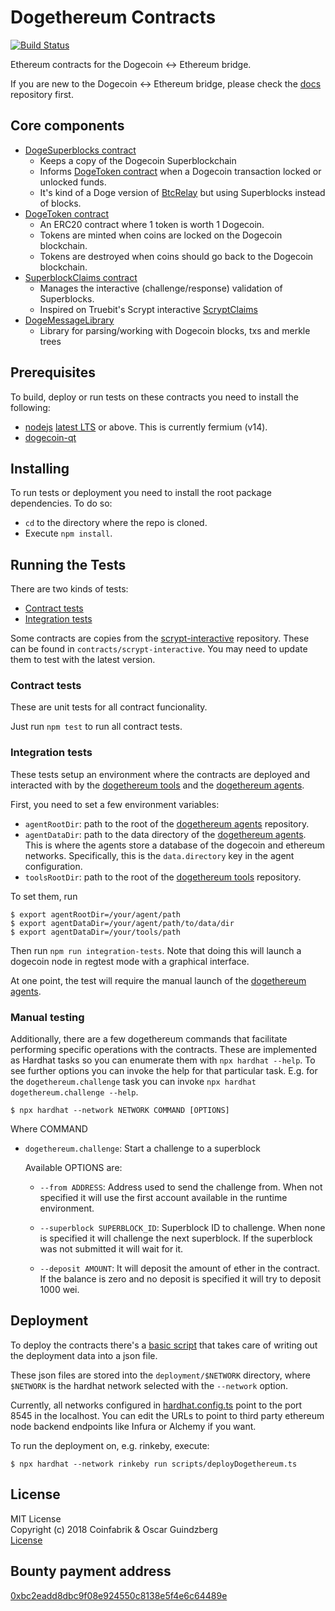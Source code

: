 # Dogethereum Contracts

[![Build Status](https://travis-ci.org/dogethereum/dogethereum-contracts.svg?branch=master)](https://travis-ci.org/dogethereum/dogethereum-contracts)

Ethereum contracts for the Dogecoin <-> Ethereum bridge.

If you are new to the Dogecoin <-> Ethereum bridge, please check the [docs](https://github.com/dogethereum/docs) repository first.

## Core components
- [DogeSuperblocks contract](contracts/DogeSuperblocks.sol)
  - Keeps a copy of the Dogecoin Superblockchain
  - Informs [DogeToken contract](contracts/token/DogeToken.sol) when a Dogecoin transaction locked or unlocked funds.
  - It's kind of a Doge version of [BtcRelay](https://github.com/ethereum/btcrelay) but using Superblocks instead of blocks.
- [DogeToken contract](contracts/token/DogeToken.sol)
  - An ERC20 contract where 1 token is worth 1 Dogecoin.
  - Tokens are minted when coins are locked on the Dogecoin blockchain.
  - Tokens are destroyed when coins should go back to the Dogecoin blockchain.
- [SuperblockClaims contract](contracts/SuperblockClaims.sol)
  - Manages the interactive (challenge/response) validation of Superblocks.
  - Inspired on Truebit's Scrypt interactive [ScryptClaims](https://github.com/TrueBitFoundation/scrypt-interactive/blob/master/contracts/ScryptClaims.sol)
- [DogeMessageLibrary](contracts/DogeParser/DogeMessageLibrary.sol)
  - Library for parsing/working with Dogecoin blocks, txs and merkle trees

## Prerequisites

To build, deploy or run tests on these contracts you need to install the following:
- [nodejs](https://nodejs.org) [latest LTS](https://nodejs.org/en/about/releases/) or above. This is currently fermium (v14).
- [dogecoin-qt](https://github.com/dogecoin/dogecoin)

## Installing

To run tests or deployment you need to install the root package dependencies. To do so:

- `cd` to the directory where the repo is cloned.
- Execute `npm install`.

## Running the Tests

There are two kinds of tests:

- [Contract tests](#contract-tests)
- [Integration tests](#integration-tests)

Some contracts are copies from the [scrypt-interactive](https://github.com/bridge2100/scrypt-interactive) repository. These can be found in `contracts/scrypt-interactive`. You may need to update them to test with the latest version.

### Contract tests

These are unit tests for all contract funcionality.

Just run `npm test` to run all contract tests.

### Integration tests

These tests setup an environment where the contracts are deployed and interacted with by the [dogethereum tools] and the [dogethereum agents].

First, you need to set a few environment variables:
- `agentRootDir`: path to the root of the [dogethereum agents] repository.
- `agentDataDir`: path to the data directory of the [dogethereum agents]. This is where the agents store a database of the dogecoin and ethereum networks. Specifically, this is the `data.directory` key in the agent configuration.
- `toolsRootDir`: path to the root of the [dogethereum tools] repository.

To set them, run
```shell
$ export agentRootDir=/your/agent/path
$ export agentDataDir=/your/agent/path/to/data/dir
$ export agentDataDir=/your/tools/path
```

Then run `npm run integration-tests`. Note that doing this will launch a dogecoin node in regtest mode with a graphical interface.

At one point, the test will require the manual launch of the [dogethereum agents].

### Manual testing

Additionally, there are a few dogethereum commands that facilitate performing specific operations with the contracts.
These are implemented as Hardhat tasks so you can enumerate them with `npx hardhat --help`.
To see further options you can invoke the help for that particular task. E.g. for the `dogethereum.challenge` task you can invoke `npx hardhat dogethereum.challenge --help`.

```shell
$ npx hardhat --network NETWORK COMMAND [OPTIONS]
```
Where COMMAND

- `dogethereum.challenge`: Start a challenge to a superblock

  Available OPTIONS are:

  - `--from ADDRESS`: Address used to send the challenge from.
    When not specified it will use the first account available in the runtime environment.

  - `--superblock SUPERBLOCK_ID`: Superblock ID to challenge.
    When none is specified it will challenge the next superblock.
    If the superblock was not submitted it will wait for it.

  - `--deposit AMOUNT`: It will deposit the amount of ether in the contract.
    If the balance is zero and no deposit is specified it
    will try to deposit 1000 wei.

## Deployment

To deploy the contracts there's a [basic script](scripts/deployDogethereum.ts) that takes care of writing out the deployment data into a json file.

These json files are stored into the `deployment/$NETWORK` directory, where `$NETWORK` is the hardhat network selected with the `--network` option.

Currently, all networks configured in [hardhat.config.ts](hardhat.config.ts) point to the port 8545 in the localhost. You can edit the URLs to point to third party ethereum node backend endpoints like Infura or Alchemy if you want.

To run the deployment on, e.g. rinkeby, execute:
```shell
$ npx hardhat --network rinkeby run scripts/deployDogethereum.ts
```

## License

MIT License<br/>
Copyright (c) 2018 Coinfabrik & Oscar Guindzberg<br/>
[License](LICENSE)

## Bounty payment address

[0xbc2eadd8dbc9f08e924550c8138e5f4e6c64489e](https://etherscan.io/address/0xbc2eadd8dbc9f08e924550c8138e5f4e6c64489e#code)


[dogethereum tools]: https://github.com/bridge2100/dogethereum-tools
[dogethereum agents]: https://github.com/bridge2100/dogethereum-agents